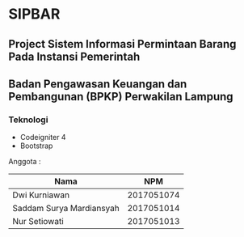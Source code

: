 # SIPBAR
## Project Sistem Informasi Permintaan Barang Pada Instansi Pemerintah
## Badan Pengawasan Keuangan dan Pembangunan (BPKP) Perwakilan Lampung

### Teknologi

- Codeigniter 4
- Bootstrap

Anggota :

| Nama                      | NPM        |
| ------------------------- | ---------- |
| Dwi Kurniawan             | 2017051074 |
| Saddam Surya Mardiansyah  | 2017051014 |
| Nur Setiowati             | 2017051013 |
